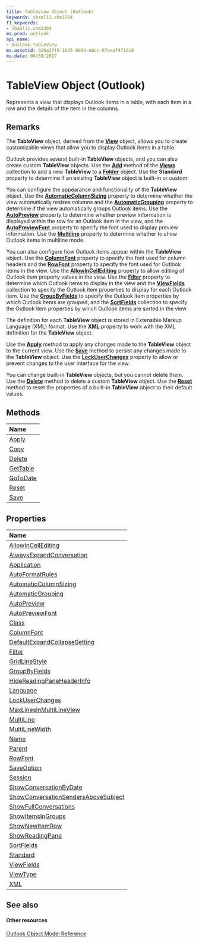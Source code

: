 ```yaml
---
title: TableView Object (Outlook)
keywords: vbaol11.chm3204
f1_keywords:
- vbaol11.chm3204
ms.prod: outlook
api_name:
- Outlook.TableView
ms.assetid: 026e27f8-1655-060d-e8cc-87eaaf4f1510
ms.date: 06/08/2017
---
```



# TableView Object (Outlook)

Represents a view that displays Outlook items in a table, with each item in a row and the details of the item in the columns.


## Remarks

The  **TableView** object, derived from the **[View](Outlook.View.md)** object, allows you to create customizable views that allow you to display Outlook items in a table.

Outlook provides several built-in  **TableView** objects, and you can also create custom **TableView** objects. Use the **[Add](Outlook.Views.Add.md)** method of the **[Views](Outlook.Views.md)** collection to add a new **TableView** to a **[Folder](Outlook.Folder.md)** object. Use the **Standard** property to determine if an existing **TableView** object is built-in or custom.

You can configure the appearance and functionality of the  **TableView** object. Use the **[AutomaticColumnSizing](Outlook.TableView.AutomaticColumnSizing.md)** property to determine whether the view automatically resizes columns and the **[AutomaticGrouping](Outlook.TableView.AutomaticGrouping.md)** property to determine if the view automatically groups Outlook items. Use the **[AutoPreview](Outlook.TableView.AutoPreview.md)** property to determine whether preview information is displayed within the row for an Outlook item in the view, and the **[AutoPreviewFont](Outlook.TableView.AutoPreviewFont.md)** property to specify the font used to display preview information. Use the **[Multiline](Outlook.TableView.Multiline.md)** property to determine whether to show Outlook items in multiline mode.

You can also configure how Outlook items appear within the  **TableView** object. Use the **[ColumnFont](Outlook.TableView.ColumnFont.md)** property to specify the font used for column headers and the **[RowFont](Outlook.TableView.RowFont.md)** property to specify the font used for Outlook items in the view. Use the **[AllowInCellEditing](Outlook.TableView.AllowInCellEditing.md)** property to allow editing of Outlook item property values in the view. Use the **[Filter](Outlook.TableView.Filter.md)** property to determine which Outlook items to display in the view and the **[ViewFields](Outlook.TableView.ViewFields.md)** collection to specify the Outlook item properties to display for each Outlook item. Use the **[GroupByFields](Outlook.TableView.GroupByFields.md)** to specify the Outlook item properties by which Outlook items are grouped, and the **[SortFields](Outlook.TableView.SortFields.md)** collection to specify the Outlook item properties by which Outlook items are sorted in the view.

The definition for each  **TableView** object is stored in Extensible Markup Language (XML) format. Use the **[XML](Outlook.TableView.XML.md)** property to work with the XML definition for the **TableView** object.

Use the  **[Apply](Outlook.TableView.Apply.md)** method to apply any changes made to the **TableView** object to the current view. Use the **[Save](Outlook.TableView.Save.md)** method to persist any changes made to the **TableView** object. Use the **[LockUserChanges](Outlook.TableView.LockUserChanges.md)** property to allow or prevent changes to the user interface for the view.

You can change built-in  **TableView** objects, but you cannot delete them. Use the **[Delete](Outlook.TableView.Delete.md)** method to delete a custom **TableView** object. Use the **[Reset](Outlook.TableView.Reset.md)** method to reset the properties of a built-in **TableView** object to their default values.


## Methods



|**Name**|
|:-----|
|[Apply](Outlook.TableView.Apply.md)|
|[Copy](Outlook.TableView.Copy.md)|
|[Delete](Outlook.TableView.Delete.md)|
|[GetTable](Outlook.TableView.GetTable.md)|
|[GoToDate](Outlook.TableView.GoToDate.md)|
|[Reset](Outlook.TableView.Reset.md)|
|[Save](Outlook.TableView.Save.md)|

## Properties



|**Name**|
|:-----|
|[AllowInCellEditing](Outlook.TableView.AllowInCellEditing.md)|
|[AlwaysExpandConversation](Outlook.TableView.AlwaysExpandConversation.md)|
|[Application](Outlook.TableView.Application.md)|
|[AutoFormatRules](Outlook.TableView.AutoFormatRules.md)|
|[AutomaticColumnSizing](Outlook.TableView.AutomaticColumnSizing.md)|
|[AutomaticGrouping](Outlook.TableView.AutomaticGrouping.md)|
|[AutoPreview](Outlook.TableView.AutoPreview.md)|
|[AutoPreviewFont](Outlook.TableView.AutoPreviewFont.md)|
|[Class](Outlook.TableView.Class.md)|
|[ColumnFont](Outlook.TableView.ColumnFont.md)|
|[DefaultExpandCollapseSetting](Outlook.TableView.DefaultExpandCollapseSetting.md)|
|[Filter](Outlook.TableView.Filter.md)|
|[GridLineStyle](Outlook.TableView.GridLineStyle.md)|
|[GroupByFields](Outlook.TableView.GroupByFields.md)|
|[HideReadingPaneHeaderInfo](Outlook.TableView.HideReadingPaneHeaderInfo.md)|
|[Language](Outlook.TableView.Language.md)|
|[LockUserChanges](Outlook.TableView.LockUserChanges.md)|
|[MaxLinesInMultiLineView](Outlook.TableView.MaxLinesInMultiLineView.md)|
|[MultiLine](Outlook.TableView.Multiline.md)|
|[MultiLineWidth](tableview-multilinewidth-property-outlook.md)|
|[Name](tableview-name-property-outlook.md)|
|[Parent](tableview-parent-property-outlook.md)|
|[RowFont](Outlook.TableView.RowFont.md)|
|[SaveOption](tableview-saveoption-property-outlook.md)|
|[Session](tableview-session-property-outlook.md)|
|[ShowConversationByDate](tableview-showconversationbydate-property-outlook.md)|
|[ShowConversationSendersAboveSubject](tableview-showconversationsendersabovesubject-property-outlook.md)|
|[ShowFullConversations](tableview-showfullconversations-property-outlook.md)|
|[ShowItemsInGroups](tableview-showitemsingroups-property-outlook.md)|
|[ShowNewItemRow](tableview-shownewitemrow-property-outlook.md)|
|[ShowReadingPane](tableview-showreadingpane-property-outlook.md)|
|[SortFields](Outlook.TableView.SortFields.md)|
|[Standard](tableview-standard-property-outlook.md)|
|[ViewFields](Outlook.TableView.ViewFields.md)|
|[ViewType](tableview-viewtype-property-outlook.md)|
|[XML](Outlook.TableView.XML.md)|

## See also


#### Other resources


[Outlook Object Model Reference](http://msdn.microsoft.com/library/73221b13-d8d8-99b8-3394-b95dbbfd5ddc%28Office.15%29.aspx)
